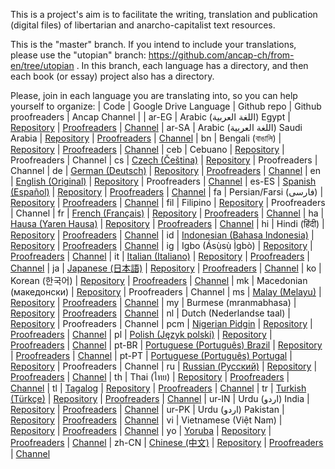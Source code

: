 This is a project's aim is to facilitate the writing, translation and publication (digital files) of libertarian and anarcho-capitalist text resources.

This is the "master" branch. If you intend to include your translations, please use the "utopian" branch: https://github.com/ancap-ch/from-en/tree/utopian . In this branch, each language has a directory, and then each book (or essay) project also has a directory.

Please, join in each language you are translating into, so you can help yourself to organize:
| Code | Google Drive Language | Github repo | Github proofreaders | Ancap Channel |
| ar-EG | Arabic (اللغة العربية) Egypt | [Repository](https://github.com/ancap-ch/from-en/tree/utopian/ar-EG) | [Proofreaders](https://github.com/orgs/ancap-ch/teams/eg) | [Channel](https://EG.ancap.ch/)
| ar-SA | Arabic (اللغة العربية) Saudi Arabia | [Repository](https://github.com/ancap-ch/from-en/tree/utopian/ar-SA) | [Proofreaders](https://github.com/orgs/ancap-ch/teams/sa) | [Channel](https://SA.ancap.ch)
| bn | Bengali (বাঙালি) | [Repository](https://github.com/ancap-ch/from-en/tree/utopian/bn) | [Proofreaders](https://github.com/orgs/ancap-ch/teams/bd) | [Channel](https://BD.ancap.ch)
| ceb | Cebuano | [Repository](https://github.com/ancap-ch/from-en/tree/utopian/ceb) | Proofreaders | Channel
| cs | [Czech (Čeština)](https://drive.google.com/open?id=1Eh81_9mnOx6fPzPKwVhl8tWIbwvcAspn) | [Repository](https://github.com/ancap-ch/from-en/tree/utopian/cs) | Proofreaders | Channel
| de | [German (Deutsch)](https://drive.google.com/open?id=1ZJSmlffH0FgnlYXPbxbDHuPVM3JQtdUc) | [Repository](https://github.com/ancap-ch/from-en/tree/utopian/) | [Proofreaders](https://github.com/orgs/ancap-ch/teams/de) | [Channel](https://DE.ancap.ch) 
| en | [English (Original)](https://drive.google.com/open?id=1xr75MTKrof1RRWumSY9bVok232zA7ZpJ) | [Repository](https://github.com/ancap-ch/from-en/tree/production/en) | Proofreaders | [Channel](https://EN.ancap.ch)
| es-ES | [Spanish (Español)](https://drive.google.com/open?id=18SHPeRibheHAY9KvJqfFWtoQE2IoFN51) | [Repository](https://github.com/ancap-ch/from-en/tree/utopian/es-ES) | [Proofreaders](https://github.com/orgs/ancap-ch/teams/es) | [Channel](https://ES.ancap.ch)
| fa | Persian/Farsi (فارسی) | [Repository](https://github.com/ancap-ch/from-en/tree/utopian/fa) | [Proofreaders](https://github.com/orgs/ancap-ch/teams/ir) | [Channel](https://IR.ancap.ch)
| fil | Filipino | [Repository](https://github.com/ancap-ch/from-en/tree/utopian/fil) | Proofreaders | Channel
| fr | [French (Français)](https://drive.google.com/open?id=17L3FcsYP9GX4tHRxFJ51sUudYgJa0oO_) | [Repository](https://github.com/ancap-ch/from-en/tree/utopian/fr) | [Proofreaders](https://github.com/orgs/ancap-ch/teams/fr) | [Channel](https://FR.ancap.ch)
| ha | [Hausa (Yaren Hausa)](https://drive.google.com/open?id=1wfbtz5FFrvnKJTvawvYPkpt4Mm7NWrgw) | [Repository](https://github.com/ancap-ch/from-en/tree/utopian/ha) | [Proofreaders](https://github.com/orgs/ancap-ch/teams/ng) | [Channel](https://NG.ancap.ch)
| hi | Hindi (हिंदी) | [Repository](https://github.com/ancap-ch/from-en/tree/utopian/hi) | [Proofreaders](https://github.com/orgs/ancap-ch/teams/in) | [Channel](https://IN.ancap.ch)
| id | [Indonesian (Bahasa Indonesia)](https://drive.google.com/open?id=1MbdKi0prim0oDvuMwqhUz9eVZAXI15LC) | [Repository](https://github.com/ancap-ch/from-en/tree/utopian/id) | [Proofreaders](https://github.com/orgs/ancap-ch/teams/id) | [Channel](https://ID.ancap.ch)
| ig | Igbo (Ásụ̀sụ̀ Ị̀gbò) | [Repository](https://github.com/ancap-ch/from-en/tree/utopian/ig) | [Proofreaders](https://github.com/orgs/ancap-ch/teams/ng) | [Channel](https://NG.ancap.ch)
| it | [Italian (Italiano)](https://drive.google.com/open?id=1NoKLFq3pj52mznZmCRLa81hiLNSAmze9) | [Repository](https://github.com/ancap-ch/from-en/tree/utopian/it) | [Proofreaders](https://github.com/orgs/ancap-ch/teams/it) | [Channel](https://IT.ancap.ch)
| ja | [Japanese (日本語)](https://drive.google.com/open?id=1mw1eGXSr7ocZZmksiOXtbCXtyhRgIOh-) | [Repository](https://github.com/ancap-ch/from-en/tree/utopian/ja) | [Proofreaders](https://github.com/orgs/ancap-ch/teams/jp) | [Channel](https://JP.ancap.ch)
| ko | Korean (한국어) | [Repository](https://github.com/ancap-ch/from-en/tree/utopian/ko) | [Proofreaders](https://github.com/orgs/ancap-ch/teams/kr) | [Channel](https://KR.ancap.ch)
| mk | Macedonian (македонски) | [Repository](https://github.com/ancap-ch/from-en/tree/utopian/mk) | Proofreaders | Channel
| ms | [Malay (Melayu)](https://drive.google.com/open?id=1dEBkg168KJGsexebp0yS6TKD_uxvsnR2) | [Repository](https://github.com/ancap-ch/from-en/tree/utopian/ms) | [Proofreaders](https://github.com/orgs/ancap-ch/teams/my) | [Channel](https://MY.ancap.ch)
| my | Burmese (mranmabhasa) | [Repository](https://github.com/ancap-ch/from-en/tree/utopian/my) | [Proofreaders](https://github.com/orgs/ancap-ch/teams/mm) | [Channel](https://MM.ancap.ch)
| nl | Dutch (Nederlandse taal) | [Repository](https://github.com/ancap-ch/from-en/tree/utopian/nl) | Proofreaders | Channel
| pcm | [Nigerian Pidgin](https://drive.google.com/open?id=1Kd621BVUBtGO9KlBh8O0z1L70ZLed6kq) | [Repository](https://github.com/ancap-ch/from-en/tree/utopian/pcm) | [Proofreaders](https://github.com/orgs/ancap-ch/teams/ng) | [Channel](https://NG.ancap.ch)
| pl | [Polish (Język polski)](https://drive.google.com/open?id=1C80huqY7CLxuiio7CEYcTR18w6SdWQFi) | [Repository](https://github.com/ancap-ch/from-en/tree/utopian/pl) | [Proofreaders](https://github.com/orgs/ancap-ch/teams/pl) | [Channel](https://PL.ancap.ch)
| pt-BR | [Portuguese (Português) Brazil](https://drive.google.com/open?id=1IzBUzwfVgi1-TYnnJdOX3--HxG63jByh) | [Repository](https://github.com/ancap-ch/from-en/tree/utopian/pt-BR) | [Proofreaders](https://github.com/orgs/ancap-ch/teams/br) | [Channel](https://BR.ancap.ch)
| pt-PT | [Portuguese (Português) Portugal](https://drive.google.com/open?id=1YyoKO_ke61DkqxCL_ygIH89dDMo4K2HR) | [Repository](https://github.com/ancap-ch/from-en/tree/utopian/pt-PT) | Proofreaders | Channel
| ru | [Russian (Русский)](https://drive.google.com/open?id=1VC5YfgPSuKIkgbzhdxgLxpPSR-RPzcJ3) | [Repository](https://github.com/ancap-ch/from-en/tree/utopian/ru) | [Proofreaders](https://github.com/orgs/ancap-ch/teams/ru) | [Channel](https://RU.ancap.ch)
| th | Thai (ไทย) | [Repository](https://github.com/ancap-ch/from-en/tree/utopian/th) | [Proofreaders](https://github.com/orgs/ancap-ch/teams/th) | [Channel](https://TH.ancap.ch)
| tl | [Tagalog](https://drive.google.com/open?id=1oUlhwwnuSlKXsdnyBSx5RvGyb1WK6hW1) | [Repository](https://github.com/ancap-ch/from-en/tree/utopian/tl) | [Proofreaders](https://github.com/orgs/ancap-ch/teams/ph) | [Channel](https://PH.ancap.ch)
| tr | [Turkish (Türkçe)](https://drive.google.com/open?id=1nIuIUtaoikzwtKjt9r1l6e0jVLxmCKlI) | [Repository](https://github.com/ancap-ch/from-en/tree/utopian/tr) | [Proofreaders](https://github.com/orgs/ancap-ch/teams/tr) | [Channel](https://TR.ancap.ch)
| ur-IN | Urdu (اردو) India | [Repository](https://github.com/ancap-ch/from-en/tree/utopian/ur-IN) | [Proofreaders](https://github.com/orgs/ancap-ch/teams/in) | [Channel](https://IN.ancap.ch)
| ur-PK | Urdu (اردو) Pakistan | [Repository](https://github.com/ancap-ch/from-en/tree/utopian/ur-PK) | [Proofreaders](https://github.com/orgs/ancap-ch/teams/pk) | [Channel](https://PK.ancap.ch)
| vi | Vietnamese (Việt Nam) | [Repository](https://github.com/ancap-ch/from-en/tree/utopian/vi) | [Proofreaders](https://github.com/orgs/ancap-ch/teams/vn) | [Channel](https://VN.ancap.ch)
| yo | [Yoruba](https://drive.google.com/open?id=1_Nnjefj8UgKtlSPK8XfEdGsKNw0geacN) | [Repository](https://github.com/ancap-ch/from-en/tree/utopian/yo) | [Proofreaders](https://github.com/orgs/ancap-ch/teams/ng) | [Channel](https://NG.ancap.ch)
| zh-CN | [Chinese (中文)](https://drive.google.com/open?id=1R7R4g0QBn_TCm9P21S1YcNBoYgiixffM) | [Repository](https://github.com/ancap-ch/from-en/tree/utopian/zh-CN) | [Proofreaders](https://github.com/orgs/ancap-ch/teams/cn) | [Channel](https://CN.ancap.ch)
